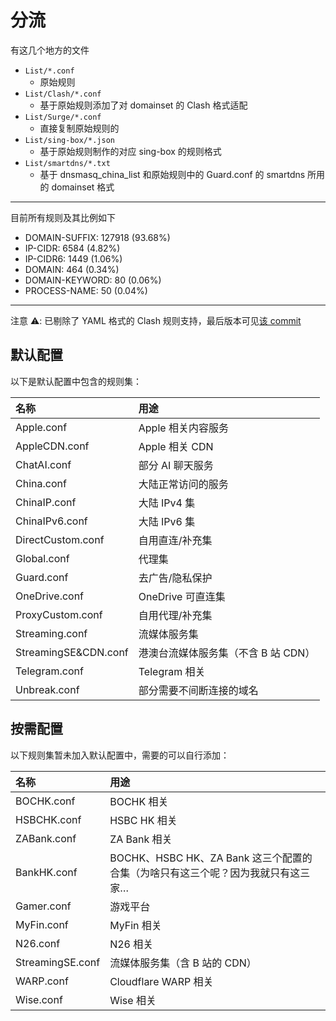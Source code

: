 # 分流

有这几个地方的文件

- `List/*.conf`
  - 原始规则
- `List/Clash/*.conf`
  - 基于原始规则添加了对 domainset 的 Clash 格式适配
- `List/Surge/*.conf`
  - 直接复制原始规则的
- `List/sing-box/*.json`
  - 基于原始规则制作的对应 sing-box 的规则格式
- `List/smartdns/*.txt`
  - 基于 dnsmasq_china_list 和原始规则中的 Guard.conf 的 smartdns 所用的 domainset 格式

---

目前所有规则及其比例如下

- DOMAIN-SUFFIX: 127918 (93.68%)
- IP-CIDR: 6584 (4.82%)
- IP-CIDR6: 1449 (1.06%)
- DOMAIN: 464 (0.34%)
- DOMAIN-KEYWORD: 80 (0.06%)
- PROCESS-NAME: 50 (0.04%)

---

注意 ⚠️: 已剔除了 YAML 格式的 Clash 规则支持，最后版本可见[该 commit](https://github.com/LufsX/Profiles/tree/4b5a19c07e4de5872db18064c281ee9c34c747cc/List/Clash)

## 默认配置

以下是默认配置中包含的规则集：

<!-- prettier-ignore -->
| 名称 | 用途 |
|:-|:-|
| Apple.conf | Apple 相关内容服务|
| AppleCDN.conf | Apple 相关 CDN |
| ChatAI.conf | 部分 AI 聊天服务 |
| China.conf | 大陆正常访问的服务 |
| ChinaIP.conf | 大陆 IPv4 集 |
| ChinaIPv6.conf | 大陆 IPv6 集 |
| DirectCustom.conf | 自用直连/补充集 |
| Global.conf | 代理集 |
| Guard.conf | 去广告/隐私保护 |
| OneDrive.conf | OneDrive 可直连集 |
| ProxyCustom.conf | 自用代理/补充集 |
| Streaming.conf | 流媒体服务集 |
| StreamingSE&CDN.conf | 港澳台流媒体服务集（不含 B 站 CDN） |
| Telegram.conf | Telegram 相关 |
| Unbreak.conf | 部分需要不间断连接的域名 |

## 按需配置

以下规则集暂未加入默认配置中，需要的可以自行添加：

<!-- prettier-ignore -->
| 名称 | 用途 |
| :- | :- |
| BOCHK.conf | BOCHK 相关 |
| HSBCHK.conf | HSBC HK 相关 |
| ZABank.conf | ZA Bank 相关 |
| BankHK.conf | BOCHK、HSBC HK、ZA Bank 这三个配置的合集（为啥只有这三个呢？因为我就只有这三家… |
| Gamer.conf | 游戏平台 |
| MyFin.conf | MyFin 相关 |
| N26.conf   | N26 相关   |
| StreamingSE.conf | 流媒体服务集（含 B 站的 CDN） |
| WARP.conf | Cloudflare WARP 相关 |
| Wise.conf  | Wise 相关  |
